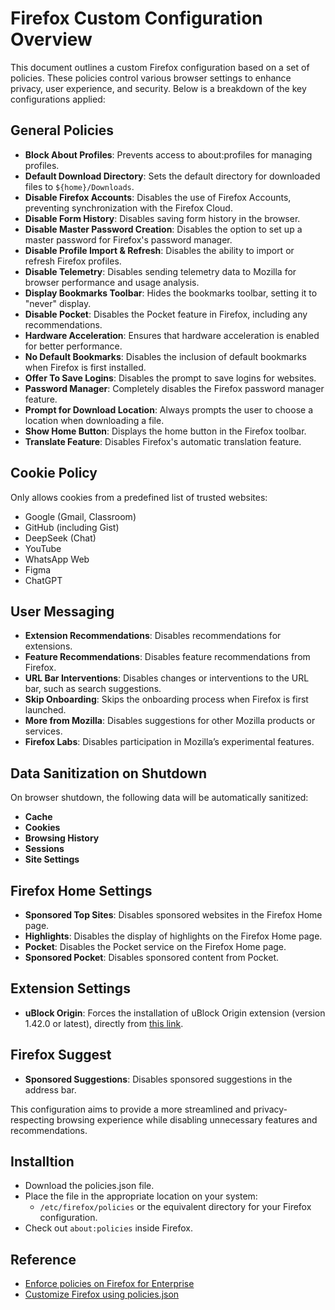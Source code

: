 # Firefox Custom Configuration Overview

This document outlines a custom Firefox configuration based on a set of policies. These policies control various browser settings to enhance privacy, user experience, and security. Below is a breakdown of the key configurations applied:

## General Policies

- **Block About Profiles**: Prevents access to about:profiles for managing profiles.
- **Default Download Directory**: Sets the default directory for downloaded files to `${home}/Downloads`.
- **Disable Firefox Accounts**: Disables the use of Firefox Accounts, preventing synchronization with the Firefox Cloud.
- **Disable Form History**: Disables saving form history in the browser.
- **Disable Master Password Creation**: Disables the option to set up a master password for Firefox's password manager.
- **Disable Profile Import & Refresh**: Disables the ability to import or refresh Firefox profiles.
- **Disable Telemetry**: Disables sending telemetry data to Mozilla for browser performance and usage analysis.
- **Display Bookmarks Toolbar**: Hides the bookmarks toolbar, setting it to "never" display.
- **Disable Pocket**: Disables the Pocket feature in Firefox, including any recommendations.
- **Hardware Acceleration**: Ensures that hardware acceleration is enabled for better performance.
- **No Default Bookmarks**: Disables the inclusion of default bookmarks when Firefox is first installed.
- **Offer To Save Logins**: Disables the prompt to save logins for websites.
- **Password Manager**: Completely disables the Firefox password manager feature.
- **Prompt for Download Location**: Always prompts the user to choose a location when downloading a file.
- **Show Home Button**: Displays the home button in the Firefox toolbar.
- **Translate Feature**: Disables Firefox's automatic translation feature.

## Cookie Policy

Only allows cookies from a predefined list of trusted websites:

- Google (Gmail, Classroom)
- GitHub (including Gist)
- DeepSeek (Chat)
- YouTube
- WhatsApp Web
- Figma
- ChatGPT

## User Messaging

- **Extension Recommendations**: Disables recommendations for extensions.
- **Feature Recommendations**: Disables feature recommendations from Firefox.
- **URL Bar Interventions**: Disables changes or interventions to the URL bar, such as search suggestions.
- **Skip Onboarding**: Skips the onboarding process when Firefox is first launched.
- **More from Mozilla**: Disables suggestions for other Mozilla products or services.
- **Firefox Labs**: Disables participation in Mozilla’s experimental features.

## Data Sanitization on Shutdown

On browser shutdown, the following data will be automatically sanitized:

- **Cache**
- **Cookies**
- **Browsing History**
- **Sessions**
- **Site Settings**

## Firefox Home Settings

- **Sponsored Top Sites**: Disables sponsored websites in the Firefox Home page.
- **Highlights**: Disables the display of highlights on the Firefox Home page.
- **Pocket**: Disables the Pocket service on the Firefox Home page.
- **Sponsored Pocket**: Disables sponsored content from Pocket.

## Extension Settings

- **uBlock Origin**: Forces the installation of uBlock Origin extension (version 1.42.0 or latest), directly from [this link](https://addons.mozilla.org/firefox/downloads/latest/ublock-origin/latest.xpi).

## Firefox Suggest

- **Sponsored Suggestions**: Disables sponsored suggestions in the address bar.

This configuration aims to provide a more streamlined and privacy-respecting browsing experience while disabling unnecessary features and recommendations.

## Installtion

- Download the policies.json file.
- Place the file in the appropriate location on your system:
  - `/etc/firefox/policies` or the equivalent directory for your Firefox configuration.
- Check out `about:policies` inside Firefox.

## Reference

- [Enforce policies on Firefox for Enterprise](https://support.mozilla.org/en-US/kb/enforcing-policies-firefox-enterprise)
- [Customize Firefox using policies.json](https://support.mozilla.org/en-US/kb/customizing-firefox-using-policiesjson)
